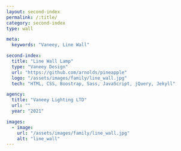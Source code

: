 ```yaml
---
layout: second-index
permalink: /:title/
category: second-index
type: wall

meta:
  keywords: "Vaneey, Line Wall"

second-index:
  title: "Line Wall Lamp"
  type: "Vaneey Design"
  url: "https://github.com/arnolds/pineapple"
  logo: "/assets/images/family/line_wall.jpg"
  tech: "HTML, CSS, Boostrap, Sass, JavaScript, jQuery, Jekyll"

agency:
  title: "Vaneey Lighting LTD"
  url: ""
  year: "2021"

images:
  - image:
    url: "/assets/images/family/line_wall.jpg"
    alt: "line_wall"
---
```


